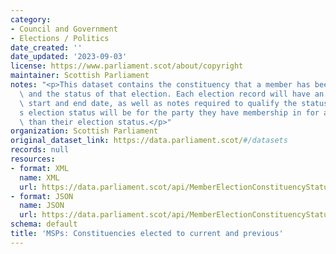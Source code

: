 ```yaml
---
category:
- Council and Government
- Elections / Politics
date_created: ''
date_updated: '2023-09-03'
license: https://www.parliament.scot/about/copyright
maintainer: Scottish Parliament
notes: "<p>This dataset contains the constituency that a member has been elected for,\
  \ and the status of that election. Each election record will have an associated\
  \ start and end date, as well as notes required to qualify the status. The member\u2019\
  s election status will be for the party they have membership in for a period greater\
  \ than their election status.</p>"
organization: Scottish Parliament
original_dataset_link: https://data.parliament.scot/#/datasets
records: null
resources:
- format: XML
  name: XML
  url: https://data.parliament.scot/api/MemberElectionConstituencyStatuses/xml
- format: JSON
  name: JSON
  url: https://data.parliament.scot/api/MemberElectionConstituencyStatuses/json
schema: default
title: 'MSPs: Constituencies elected to current and previous'
---
```

